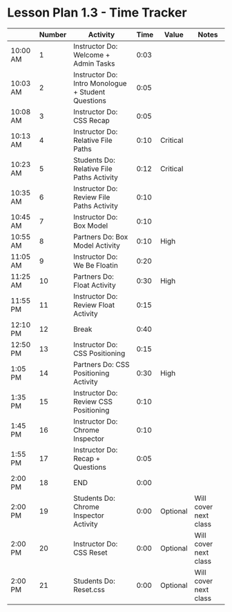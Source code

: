 # Lesson Plan 1.3 - Time Tracker

|          | Number | Activity                                           | Time | Value    | Notes                 |
| -------- | ------ | -------------------------------------------------- | ---- | -------- | --------------------- |
| 10:00 AM | 1      | Instructor Do: Welcome + Admin Tasks               | 0:03 |          |                       |
| 10:03 AM | 2      | Instructor Do: Intro Monologue + Student Questions | 0:05 |          |                       |
| 10:08 AM | 3      | Instructor Do: CSS Recap                           | 0:05 |          |                       |
| 10:13 AM | 4      | Instructor Do: Relative File Paths                 | 0:10 | Critical |                       |
| 10:23 AM | 5      | Students Do: Relative File Paths Activity          | 0:12 | Critical |                       |
| 10:35 AM | 6      | Instructor Do: Review File Paths Activity          | 0:10 |          |                       |
| 10:45 AM | 7      | Instructor Do: Box Model                           | 0:10 |          |                       |
| 10:55 AM | 8      | Partners Do: Box Model Activity                    | 0:10 | High     |                       |
| 11:05 AM | 9      | Instructor Do: We Be Floatin                       | 0:20 |          |                       |
| 11:25 AM | 10     | Partners Do: Float Activity                        | 0:30 | High     |                       |
| 11:55 PM | 11     | Instructor Do: Review Float Activity               | 0:15 |          |                       |
| 12:10 PM | 12     | Break                                              | 0:40 |          |                       |
| 12:50 PM | 13     | Instructor Do: CSS Positioning                     | 0:15 |          |                       |
| 1:05 PM  | 14     | Partners Do: CSS Positioning Activity              | 0:30 | High     |                       |
| 1:35 PM  | 15     | Instructor Do: Review CSS Positioning              | 0:10 |          |                       |
| 1:45 PM  | 16     | Instructor Do: Chrome Inspector                    | 0:10 |          |                       |
| 1:55 PM  | 17     | Instructor Do: Recap + Questions                   | 0:05 |          |                       |
| 2:00 PM  | 18     | END                                                | 0:00 |          |                       |
| 2:00 PM  | 19     | Students Do: Chrome Inspector Activity             | 0:00 | Optional | Will cover next class |
| 2:00 PM  | 20     | Instructor Do: CSS Reset                           | 0:00 | Optional | Will cover next class |
| 2:00 PM  | 21     | Students Do: Reset.css                             | 0:00 | Optional | Will cover next class |
